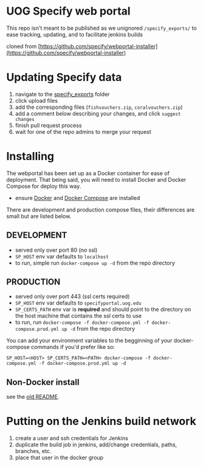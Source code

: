 # UOG Specify web portal

This repo isn't meant to be published as we unignored `/specify_exports/` to ease tracking, updating, and to facilitate jenkins builds  

cloned from [https://github.com/specify/webportal-installer](https://github.com/specify/webportal-installer)  

# Updating Specify data

1. navigate to the [specify_exports](https://github.com/OIT-UOG/specify-webportal-installer/tree/master/specify_exports) folder
2. click upload files
3. add the corresponding files (`fishvouchers.zip`, `coralvouchers.zip`)
4. add a comment below describing your changes, and click `suggest changes`
5. finish pull request process
6. wait for one of the repo admins to merge your request

# Installing

The webportal has been set up as a Docker container for ease of deployment. That being said, you will need to install Docker and Docker Compose for deploy this way.  

* ensure [Docker](https://docs.docker.com/install/linux/docker-ce/ubuntu/) and [Docker Compose](https://github.com/docker/compose/releases) are installed

There are development and production compose files, their differences are small but are listed below.

## DEVELOPMENT

* served only over port 80 (no ssl)
* `SP_HOST` env var defaults to `localhost`
* to run, simple run `docker-compose up -d` from the repo directory

## PRODUCTION

* served only over port 443 (ssl certs required)
* `SP_HOST` env var defaults to `specifyportal.uog.edu`
* `SP_CERTS_PATH` env var is **required** and should point to the directory on the host machine that contains the ssl certs to use
* to run, run `docker-compose -f docker-compose.yml -f docker-compose.prod.yml up -d` from the repo directory 

You can add your environment variables to the begginning of your docker-compose commands if you'd prefer like so:

`SP_HOST=<HOST> SP_CERTS_PATH=<PATH> docker-compose -f docker-compose.yml -f docker-compose.prod.yml up -d`

## Non-Docker install

see the [old README](oldREADME.md).

# Putting on the Jenkins build network

1. create a user and ssh credentials for Jenkins
1. duplicate the build job in jenkins, add/change credentials, paths, branches, etc.
1. place that user in the docker group

